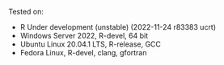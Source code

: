 Tested on:
- R Under development (unstable) (2022-11-24 r83383 ucrt)
- Windows Server 2022, R-devel, 64 bit
- Ubuntu Linux 20.04.1 LTS, R-release, GCC
- Fedora Linux, R-devel, clang, gfortran
